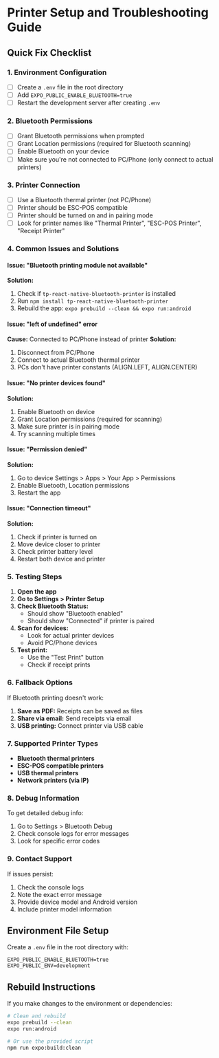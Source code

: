# Printer Setup and Troubleshooting Guide

## Quick Fix Checklist

### 1. Environment Configuration
- [ ] Create a `.env` file in the root directory
- [ ] Add `EXPO_PUBLIC_ENABLE_BLUETOOTH=true`
- [ ] Restart the development server after creating `.env`

### 2. Bluetooth Permissions
- [ ] Grant Bluetooth permissions when prompted
- [ ] Grant Location permissions (required for Bluetooth scanning)
- [ ] Enable Bluetooth on your device
- [ ] Make sure you're not connected to PC/Phone (only connect to actual printers)

### 3. Printer Connection
- [ ] Use a Bluetooth thermal printer (not PC/Phone)
- [ ] Printer should be ESC-POS compatible
- [ ] Printer should be turned on and in pairing mode
- [ ] Look for printer names like "Thermal Printer", "ESC-POS Printer", "Receipt Printer"

### 4. Common Issues and Solutions

#### Issue: "Bluetooth printing module not available"
**Solution:**
1. Check if `tp-react-native-bluetooth-printer` is installed
2. Run `npm install tp-react-native-bluetooth-printer`
3. Rebuild the app: `expo prebuild --clean && expo run:android`

#### Issue: "left of undefined" error
**Cause:** Connected to PC/Phone instead of printer
**Solution:**
1. Disconnect from PC/Phone
2. Connect to actual Bluetooth thermal printer
3. PCs don't have printer constants (ALIGN.LEFT, ALIGN.CENTER)

#### Issue: "No printer devices found"
**Solution:**
1. Enable Bluetooth on device
2. Grant Location permissions (required for scanning)
3. Make sure printer is in pairing mode
4. Try scanning multiple times

#### Issue: "Permission denied"
**Solution:**
1. Go to device Settings > Apps > Your App > Permissions
2. Enable Bluetooth, Location permissions
3. Restart the app

#### Issue: "Connection timeout"
**Solution:**
1. Check if printer is turned on
2. Move device closer to printer
3. Check printer battery level
4. Restart both device and printer

### 5. Testing Steps

1. **Open the app**
2. **Go to Settings > Printer Setup**
3. **Check Bluetooth Status:**
   - Should show "Bluetooth enabled"
   - Should show "Connected" if printer is paired
4. **Scan for devices:**
   - Look for actual printer devices
   - Avoid PC/Phone devices
5. **Test print:**
   - Use the "Test Print" button
   - Check if receipt prints

### 6. Fallback Options

If Bluetooth printing doesn't work:
1. **Save as PDF:** Receipts can be saved as files
2. **Share via email:** Send receipts via email
3. **USB printing:** Connect printer via USB cable

### 7. Supported Printer Types

- **Bluetooth thermal printers**
- **ESC-POS compatible printers**
- **USB thermal printers**
- **Network printers (via IP)**

### 8. Debug Information

To get detailed debug info:
1. Go to Settings > Bluetooth Debug
2. Check console logs for error messages
3. Look for specific error codes

### 9. Contact Support

If issues persist:
1. Check the console logs
2. Note the exact error message
3. Provide device model and Android version
4. Include printer model information

## Environment File Setup

Create a `.env` file in the root directory with:

```
EXPO_PUBLIC_ENABLE_BLUETOOTH=true
EXPO_PUBLIC_ENV=development
```

## Rebuild Instructions

If you make changes to the environment or dependencies:

```bash
# Clean and rebuild
expo prebuild --clean
expo run:android

# Or use the provided script
npm run expo:build:clean
```
